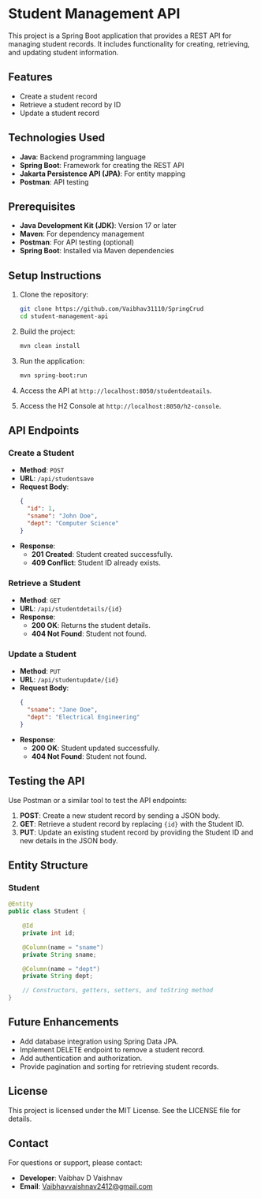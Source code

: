 # Student Management API

This project is a Spring Boot application that provides a REST API for managing student records. It includes functionality for creating, retrieving, and updating student information.

## Features

- Create a student record
- Retrieve a student record by ID
- Update a student record

## Technologies Used

- **Java**: Backend programming language
- **Spring Boot**: Framework for creating the REST API
- **Jakarta Persistence API (JPA)**: For entity mapping
- **Postman**: API testing

## Prerequisites

- **Java Development Kit (JDK)**: Version 17 or later
- **Maven**: For dependency management
- **Postman**: For API testing (optional)
- **Spring Boot**: Installed via Maven dependencies

## Setup Instructions

1. Clone the repository:
   ```bash
   git clone https://github.com/Vaibhav31110/SpringCrud
   cd student-management-api
   ```

2. Build the project:
   ```bash
   mvn clean install
   ```

3. Run the application:
   ```bash
   mvn spring-boot:run
   ```

4. Access the API at `http://localhost:8050/studentdeatails`.

5. Access the H2 Console at `http://localhost:8050/h2-console`.

## API Endpoints

### Create a Student
- **Method**: `POST`
- **URL**: `/api/studentsave`
- **Request Body**:
  ```json
  {
    "id": 1,
    "sname": "John Doe",
    "dept": "Computer Science"
  }
  ```
- **Response**:
  - **201 Created**: Student created successfully.
  - **409 Conflict**: Student ID already exists.

### Retrieve a Student
- **Method**: `GET`
- **URL**: `/api/studentdetails/{id}`
- **Response**:
  - **200 OK**: Returns the student details.
  - **404 Not Found**: Student not found.

### Update a Student
- **Method**: `PUT`
- **URL**: `/api/studentupdate/{id}`
- **Request Body**:
  ```json
  {
    "sname": "Jane Doe",
    "dept": "Electrical Engineering"
  }
  ```
- **Response**:
  - **200 OK**: Student updated successfully.
  - **404 Not Found**: Student not found.

## Testing the API

Use Postman or a similar tool to test the API endpoints:

1. **POST**: Create a new student record by sending a JSON body.
2. **GET**: Retrieve a student record by replacing `{id}` with the Student ID.
3. **PUT**: Update an existing student record by providing the Student ID and new details in the JSON body.

## Entity Structure

### Student
```java
@Entity
public class Student {

    @Id
    private int id;

    @Column(name = "sname")
    private String sname;

    @Column(name = "dept")
    private String dept;

    // Constructors, getters, setters, and toString method
}
```

## Future Enhancements

- Add database integration using Spring Data JPA.
- Implement DELETE endpoint to remove a student record.
- Add authentication and authorization.
- Provide pagination and sorting for retrieving student records.

## License

This project is licensed under the MIT License. See the LICENSE file for details.

## Contact

For questions or support, please contact:
- **Developer**: Vaibhav D Vaishnav
- **Email**: Vaibhavvaishnav2412@gmail.com
